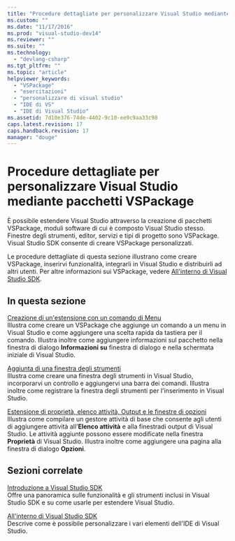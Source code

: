 ```yaml
---
title: "Procedure dettagliate per personalizzare Visual Studio mediante pacchetti VSPackage | Microsoft Docs"
ms.custom: ""
ms.date: "11/17/2016"
ms.prod: "visual-studio-dev14"
ms.reviewer: ""
ms.suite: ""
ms.technology: 
  - "devlang-csharp"
ms.tgt_pltfrm: ""
ms.topic: "article"
helpviewer_keywords: 
  - "VSPackage"
  - "esercitazioni"
  - "personalizzare di visual studio"
  - "IDE di VS"
  - "IDE di Visual Studio"
ms.assetid: 7d10e376-74de-4402-9c10-ee9c9aa33c98
caps.latest.revision: 17
caps.handback.revision: 17
manager: "douge"
---
```

# Procedure dettagliate per personalizzare Visual Studio mediante pacchetti VSPackage
È possibile estendere Visual Studio attraverso la creazione di pacchetti VSPackage, moduli software di cui è composto Visual Studio stesso. Finestre degli strumenti, editor, servizi e tipi di progetto sono VSPackage. Visual Studio SDK consente di creare VSPackage personalizzati.  
  
 Le procedure dettagliate di questa sezione illustrano come creare VSPackage, inserirvi funzionalità, integrarli in Visual Studio e distribuirli ad altri utenti. Per altre informazioni sui VSPackage, vedere [All'interno di Visual Studio SDK](../extensibility/internals/inside-the-visual-studio-sdk.md).  
  
## In questa sezione  
 [Creazione di un'estensione con un comando di Menu](../extensibility/creating-an-extension-with-a-menu-command.md)  
 Illustra come creare un VSPackage che aggiunge un comando a un menu in Visual Studio e come aggiungere una scelta rapida da tastiera per il comando. Illustra inoltre come aggiungere informazioni sul pacchetto nella finestra di dialogo **Informazioni su** finestra di dialogo e nella schermata iniziale di Visual Studio.  
  
 [Aggiunta di una finestra degli strumenti](../extensibility/adding-a-tool-window.md)  
 Illustra come creare una finestra degli strumenti in Visual Studio, incorporarvi un controllo e aggiungervi una barra dei comandi. Illustra inoltre come registrare la finestra degli strumenti per l'inserimento in Visual Studio.  
  
 [Estensione di proprietà, elenco attività, Output e le finestre di opzioni](../extensibility/extending-the-properties-task-list-output-and-options-windows.md)  
 Illustra come compilare un gestore attività di base che consente agli utenti di aggiungere attività all'**Elenco attività** e alla finestradi output di Visual Studio. Le attività aggiunte possono essere modificate nella finestra **Proprietà** di Visual Studio. Illustra inoltre come aggiungere una pagina alla finestra di dialogo **Opzioni**.  
  
## Sezioni correlate  
 [Introduzione a Visual Studio SDK](../Topic/Introducing%20the%20Visual%20Studio%20SDK.md)  
 Offre una panoramica sulle funzionalità e gli strumenti inclusi in Visual Studio SDK e su come usarle per estendere Visual Studio.  
  
 [All'interno di Visual Studio SDK](../extensibility/internals/inside-the-visual-studio-sdk.md)  
 Descrive come è possibile personalizzare i vari elementi dell'IDE di Visual Studio.